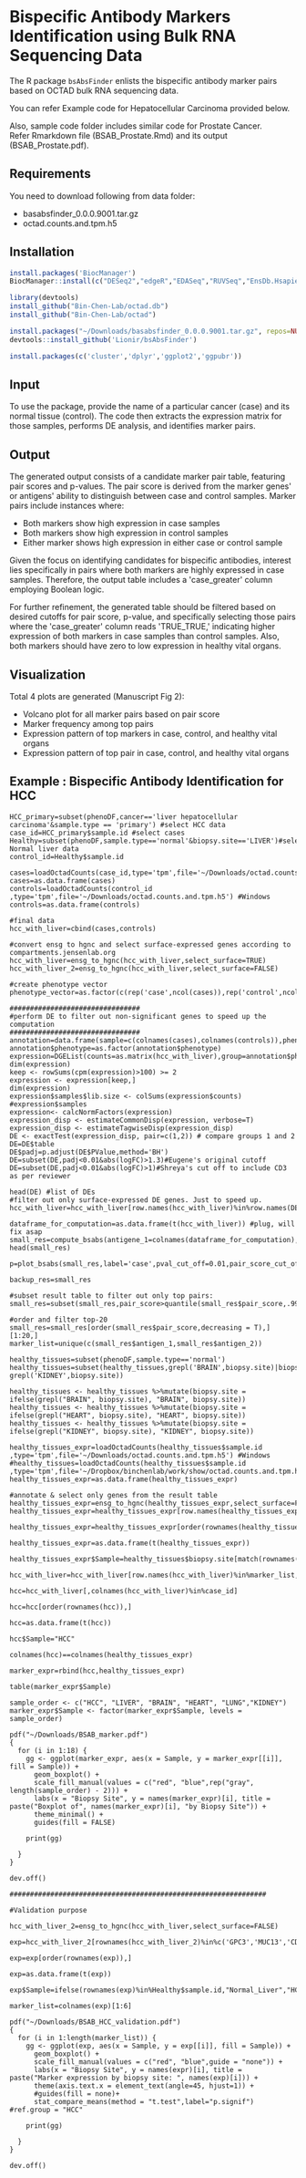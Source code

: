 # **Bispecific Antibody Markers Identification using Bulk RNA Sequencing Data**

The R package `bsAbsFinder` enlists the bispecific antibody marker pairs based on OCTAD bulk RNA sequencing data. 

You can refer Example code for Hepatocellular Carcinoma provided below.

Also, sample code folder includes similar code for Prostate Cancer.   
Refer Rmarkdown file (BSAB_Prostate.Rmd) and its output (BSAB_Prostate.pdf).

## **Requirements**
You need to download following from data folder:
- basabsfinder_0.0.0.9001.tar.gz 
- octad.counts.and.tpm.h5

## **Installation**

```r
install.packages('BiocManager')
BiocManager::install(c("DESeq2","edgeR","EDASeq","RUVSeq","EnsDb.Hsapiens.v86"))

library(devtools)
install_github("Bin-Chen-Lab/octad.db")
install_github("Bin-Chen-Lab/octad")

install.packages("~/Downloads/basabsfinder_0.0.0.9001.tar.gz", repos=NULL, type='source')
devtools::install_github('Lionir/bsAbsFinder')

install.packages(c('cluster','dplyr','ggplot2','ggpubr'))
```
## **Input**

To use the package, provide the name of a particular cancer (case) and its normal tissue (control). The code then extracts the expression matrix for those samples, performs DE analysis, and identifies marker pairs.

## **Output**

The generated output consists of a candidate marker pair table, featuring pair scores and p-values. The pair score is derived from the marker genes' or antigens' ability to distinguish between case and control samples. Marker pairs include instances where:
- Both markers show high expression in case samples
- Both markers show high expression in control samples
- Either marker shows high expression in either case or control sample

Given the focus on identifying candidates for bispecific antibodies, interest lies specifically in pairs where both markers are highly expressed in case samples. Therefore, the output table includes a 'case_greater' column employing Boolean logic.

For further refinement, the generated table should be filtered based on desired cutoffs for pair score, p-value, and specifically selecting those pairs where the 'case_greater' column reads 'TRUE_TRUE,' indicating higher expression of both markers in case samples than control samples. Also, both markers should have zero to low expression in healthy vital organs.

## **Visualization**

Total 4 plots are generated (Manuscript Fig 2):
- Volcano plot for all marker pairs based on pair score
- Marker frequency among top pairs
- Expression pattern of top markers in case, control, and healthy vital organs
- Expression pattern of top pair in case, control, and healthy vital organs

## **Example : Bispecific Antibody Identification for HCC**

```
HCC_primary=subset(phenoDF,cancer=='liver hepatocellular carcinoma'&sample.type == 'primary') #select HCC data
case_id=HCC_primary$sample.id #select cases
Healthy=subset(phenoDF,sample.type=='normal'&biopsy.site=='LIVER')#select Normal liver data
control_id=Healthy$sample.id

cases=loadOctadCounts(case_id,type='tpm',file='~/Downloads/octad.counts.and.tpm.h5')
cases=as.data.frame(cases)
controls=loadOctadCounts(control_id ,type='tpm',file='~/Downloads/octad.counts.and.tpm.h5') #Windows
controls=as.data.frame(controls)

#final data
hcc_with_liver=cbind(cases,controls)

#convert ensg to hgnc and select surface-expressed genes according to  compartments.jensenlab.org
hcc_with_liver=ensg_to_hgnc(hcc_with_liver,select_surface=TRUE)
hcc_with_liver_2=ensg_to_hgnc(hcc_with_liver,select_surface=FALSE)

#create phenotype vector
phenotype_vector=as.factor(c(rep('case',ncol(cases)),rep('control',ncol(controls))))

################################
#perform DE to filter out non-significant genes to speed up the computation
################################
annotation=data.frame(sample=c(colnames(cases),colnames(controls)),phenotype=c(rep('cancer',length(colnames(cases))),rep('control',length(colnames(controls)))))
annotation$phenotype=as.factor(annotation$phenotype)
expression=DGEList(counts=as.matrix(hcc_with_liver),group=annotation$phenotype)
dim(expression)
keep <- rowSums(cpm(expression)>100) >= 2
expression <- expression[keep,]
dim(expression)
expression$samples$lib.size <- colSums(expression$counts)
#expression$samples
expression<- calcNormFactors(expression)
expression_disp <- estimateCommonDisp(expression, verbose=T)
expression_disp <- estimateTagwiseDisp(expression_disp)
DE <- exactTest(expression_disp, pair=c(1,2)) # compare groups 1 and 2
DE=DE$table
DE$padj=p.adjust(DE$PValue,method='BH')
DE=subset(DE,padj<0.01&abs(logFC)>1.3)#Eugene's original cutoff
DE=subset(DE,padj<0.01&abs(logFC)>1)#Shreya's cut off to include CD3 as per reviewer

head(DE) #list of DEs
#filter out only surface-expressed DE genes. Just to speed up. 
hcc_with_liver=hcc_with_liver[row.names(hcc_with_liver)%in%row.names(DE),]

dataframe_for_computation=as.data.frame(t(hcc_with_liver)) #plug, will fix asap
small_res=compute_bsabs(antigene_1=colnames(dataframe_for_computation),data_input=dataframe_for_computation,pheno_input=phenotype_vector)
head(small_res)

p=plot_bsabs(small_res,label='case',pval_cut_off=0.01,pair_score_cut_off=quantile(small_res$pair_score,.99))

backup_res=small_res

#subset result table to filter out only top pairs:
small_res=subset(small_res,pair_score>quantile(small_res$pair_score,.99)&case_greater=='TRUE_TRUE'&p.adj<0.01)

#order and filter top-20
small_res=small_res[order(small_res$pair_score,decreasing = T),][1:20,]
marker_list=unique(c(small_res$antigen_1,small_res$antigen_2))

healthy_tissues=subset(phenoDF,sample.type=='normal')  
healthy_tissues=subset(healthy_tissues,grepl('BRAIN',biopsy.site)|biopsy.site=='LIVER'|biopsy.site=='LUNG'|grepl('HEART',biopsy.site)| grepl('KIDNEY',biopsy.site))

healthy_tissues <- healthy_tissues %>%mutate(biopsy.site = ifelse(grepl("BRAIN", biopsy.site), "BRAIN", biopsy.site))
healthy_tissues <- healthy_tissues %>%mutate(biopsy.site = ifelse(grepl("HEART", biopsy.site), "HEART", biopsy.site))
healthy_tissues <- healthy_tissues %>%mutate(biopsy.site = ifelse(grepl("KIDNEY", biopsy.site), "KIDNEY", biopsy.site))

healthy_tissues_expr=loadOctadCounts(healthy_tissues$sample.id ,type='tpm',file='~/Downloads/octad.counts.and.tpm.h5') #Windows
#healthy_tissues=loadOctadCounts(healthy_tissues$sample.id ,type='tpm',file='~/Dropbox/binchenlab/work/show/octad.counts.and.tpm.h5')#Unix
healthy_tissues_expr=as.data.frame(healthy_tissues_expr)

#annotate & select only genes from the result table
healthy_tissues_expr=ensg_to_hgnc(healthy_tissues_expr,select_surface=FALSE)
healthy_tissues_expr=healthy_tissues_expr[row.names(healthy_tissues_expr)%in%marker_list,]

healthy_tissues_expr=healthy_tissues_expr[order(rownames(healthy_tissues_expr)),]

healthy_tissues_expr=as.data.frame(t(healthy_tissues_expr))

healthy_tissues_expr$Sample=healthy_tissues$biopsy.site[match(rownames(healthy_tissues_expr),healthy_tissues$sample.id)]

hcc_with_liver=hcc_with_liver[row.names(hcc_with_liver)%in%marker_list,]

hcc=hcc_with_liver[,colnames(hcc_with_liver)%in%case_id]

hcc=hcc[order(rownames(hcc)),]

hcc=as.data.frame(t(hcc))

hcc$Sample="HCC"

colnames(hcc)==colnames(healthy_tissues_expr)

marker_expr=rbind(hcc,healthy_tissues_expr)

table(marker_expr$Sample)

sample_order <- c("HCC", "LIVER", "BRAIN", "HEART", "LUNG","KIDNEY")
marker_expr$Sample <- factor(marker_expr$Sample, levels = sample_order)

pdf("~/Downloads/BSAB_marker.pdf")
{
  for (i in 1:18) {
    gg <- ggplot(marker_expr, aes(x = Sample, y = marker_expr[[i]], fill = Sample)) +
      geom_boxplot() +
      scale_fill_manual(values = c("red", "blue",rep("gray", length(sample_order) - 2))) +
      labs(x = "Biopsy Site", y = names(marker_expr)[i], title = paste("Boxplot of", names(marker_expr)[i], "by Biopsy Site")) +
      theme_minimal() +
      guides(fill = FALSE)
    
    print(gg)
      
  }
}

dev.off()

###############################################################

#Validation purpose

hcc_with_liver_2=ensg_to_hgnc(hcc_with_liver,select_surface=FALSE)

exp=hcc_with_liver_2[rownames(hcc_with_liver_2)%in%c('GPC3','MUC13','CD3D','CD3E','CD3G','MSLN'),]

exp=exp[order(rownames(exp)),]

exp=as.data.frame(t(exp))

exp$Sample=ifelse(rownames(exp)%in%Healthy$sample.id,"Normal_Liver","HCC")

marker_list=colnames(exp)[1:6]

pdf("~/Downloads/BSAB_HCC_validation.pdf")
{
  for (i in 1:length(marker_list)) {
    gg <- ggplot(exp, aes(x = Sample, y = exp[[i]], fill = Sample)) +
      geom_boxplot() +
      scale_fill_manual(values = c("red", "blue",guide = "none")) +
      labs(x = "Biopsy Site", y = names(expr)[i], title = paste("Marker expression by biopsy site: ", names(exp)[i])) +
      theme(axis.text.x = element_text(angle=45, hjust=1)) +
      #guides(fill = none)+
      stat_compare_means(method = "t.test",label="p.signif") #ref.group = "HCC"
     
    print(gg)
    
  }
}

dev.off()
```
